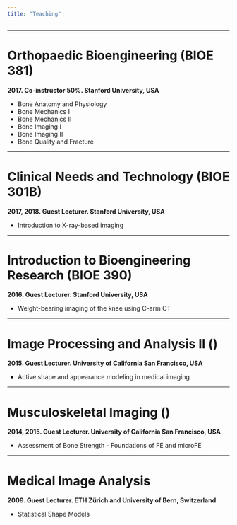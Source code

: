 ```yaml
--- 
title: "Teaching"
---
```


---

# Orthopaedic Bioengineering (BIOE 381) 
**2017. Co-instructor 50%. Stanford University, USA**

* Bone Anatomy and Physiology  
* Bone Mechanics I  
* Bone Mechanics II  
* Bone Imaging I  
* Bone Imaging II  
* Bone Quality and Fracture

---


# Clinical Needs and Technology (BIOE 301B)
**2017, 2018. Guest Lecturer. Stanford University, USA**

* Introduction to X-ray-based imaging

---


# Introduction to Bioengineering Research (BIOE 390)
**2016. Guest Lecturer. Stanford University, USA**

* Weight-bearing imaging of the knee using C-arm CT

---


# Image Processing and Analysis II ()
**2015.	Guest Lecturer. University of California San Francisco, USA**

* Active shape and appearance modeling in medical imaging

---


# Musculoskeletal Imaging ()
**2014, 2015. Guest Lecturer. University of California San Francisco, USA**

* Assessment of Bone Strength - Foundations of FE and microFE

---


# Medical Image Analysis
**2009. Guest Lecturer. ETH Zürich and University of Bern, Switzerland**  

* Statistical Shape Models
